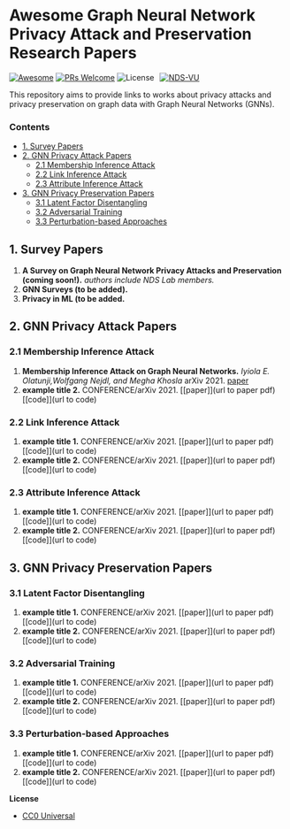 # Awesome Graph Neural Network Privacy Attack and Preservation Research Papers
[![Awesome](https://cdn.rawgit.com/sindresorhus/awesome/d7305f38d29fed78fa85652e3a63e154dd8e8829/media/badge.svg)](https://github.com/sindresorhus/awesome)
[![PRs Welcome](https://img.shields.io/badge/PRs-welcome-brightgreen.svg?style=flat-square)](http://makeapullrequest.com)
![License](https://img.shields.io/github/license/NDS-VU/awesome-gnn-privacy-papers.svg?color=blue)⠀[![NDS-VU](https://img.shields.io/twitter/follow/nds_vu?style=social&logo=twitter)](https://twitter.com/intent/follow?screen_name=nds_vu)⠀

This repository aims to provide links to works about privacy attacks and privacy preservation on graph data with Graph Neural Networks (GNNs).

### Contents

* [1. Survey Papers](#1-survey-papers)
* [2. GNN Privacy Attack Papers](#2-gnn-privacy-attack-papers)
	* [2.1 Membership Inference Attack](#21-membership-inference-attack)
	* [2.2 Link Inference Attack](#22-link-inference-attack)
  * [2.3 Attribute Inference Attack](#23-attribute-inference-attack) 
* [3. GNN Privacy Preservation Papers](#3-gnn-privacy-preservation-papers)
	* [3.1 Latent Factor Disentangling](#31-latent-factor-disentangling)
	* [3.2 Adversarial Training](#32-adversarial-training)
	* [3.3 Perturbation-based Approaches](#33-perturbation-based-approaches)

## 1. Survey Papers
1. **A Survey on Graph Neural Network Privacy Attacks and Preservation (coming soon!).**
   *authors include NDS Lab members.* 
1. **GNN Surveys (to be added).**
1. **Privacy in ML (to be added.**
 

## 2. GNN Privacy Attack Papers
### 2.1 Membership Inference Attack
1. **Membership Inference Attack on Graph Neural Networks.** *Iyiola E. Olatunji,Wolfgang Nejdl, and Megha Khosla* arXiv 2021. [paper](https://arxiv.org/pdf/2101.06570.pdf)
1. **example title 2.** CONFERENCE/arXiv 2021. [[paper]](url to paper pdf)[[code]](url to code)

### 2.2 Link Inference Attack
1. **example title 1.** CONFERENCE/arXiv 2021. [[paper]](url to paper pdf)[[code]](url to code)
1. **example title 2.** CONFERENCE/arXiv 2021. [[paper]](url to paper pdf)[[code]](url to code)

### 2.3 Attribute Inference Attack
1. **example title 1.** CONFERENCE/arXiv 2021. [[paper]](url to paper pdf)[[code]](url to code)
1. **example title 2.** CONFERENCE/arXiv 2021. [[paper]](url to paper pdf)[[code]](url to code)

## 3. GNN Privacy Preservation Papers
### 3.1 Latent Factor Disentangling
1. **example title 1.** CONFERENCE/arXiv 2021. [[paper]](url to paper pdf)[[code]](url to code)
1. **example title 2.** CONFERENCE/arXiv 2021. [[paper]](url to paper pdf)[[code]](url to code)

### 3.2 Adversarial Training
1. **example title 1.** CONFERENCE/arXiv 2021. [[paper]](url to paper pdf)[[code]](url to code)
1. **example title 2.** CONFERENCE/arXiv 2021. [[paper]](url to paper pdf)[[code]](url to code)

### 3.3 Perturbation-based Approaches
1. **example title 1.** CONFERENCE/arXiv 2021. [[paper]](url to paper pdf)[[code]](url to code)
1. **example title 2.** CONFERENCE/arXiv 2021. [[paper]](url to paper pdf)[[code]](url to code)

**License**

- [CC0 Universal](https://github.com/benedekrozemberczki/awesome-community-detection/blob/master/LICENSE)
